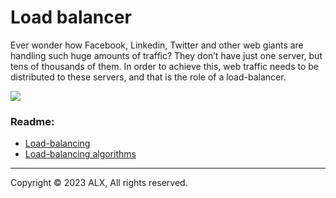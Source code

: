Load balancer
=============

Ever wonder how Facebook, Linkedin, Twitter and other web giants are handling such huge amounts of traffic? They don’t have just one server, but tens of thousands of them. In order to achieve this, web traffic needs to be distributed to these servers, and that is the role of a load-balancer.

![](https://s3.amazonaws.com/alx-intranet.hbtn.io/uploads/medias/2020/9/6cefdd14b2f8c36789cba132bd5a10d42d88a177.png?X-Amz-Algorithm=AWS4-HMAC-SHA256&X-Amz-Credential=AKIARDDGGGOUSBVO6H7D%2F20231205%2Fus-east-1%2Fs3%2Faws4_request&X-Amz-Date=20231205T112019Z&X-Amz-Expires=86400&X-Amz-SignedHeaders=host&X-Amz-Signature=7dd579d83bac13f291466d7d372c5a263cdd18142fb42bceafa7a07033b5cdaf)

### Readme:

*   [Load-balancing](https://www.thegeekstuff.com/2016/01/load-balancer-intro/)
*   [Load-balancing algorithms](https://community.f5.com/t5/technical-articles/intro-to-load-balancing-for-developers-the-algorithms/ta-p/273759)

-----

Copyright © 2023 ALX, All rights reserved.
